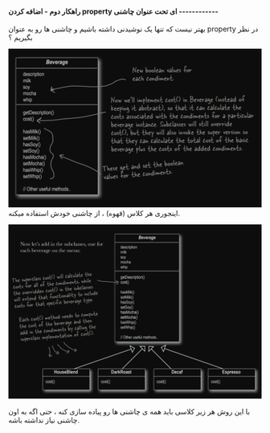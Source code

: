 #### راهکار دوم - اضافه کردن property ای تحت عنوان چاشنی ------------

بهتر نیست که تنها یک نوشیدنی داشته باشیم و چاشنی ها رو به عنوان property در نظر بگیریم ؟

![](./Images/Pasted%20image%2020240620092238.png)
اینجوری هر کلاس (قهوه) ، از چاشنی خودش استفاده میکنه.

![](./Images/Pasted%20image%2020240620092541.png)

با این روش هر زیر کلاسی باید همه ی چاشنی ها رو پیاده سازی کنه ، حتی اگه به اون چاشنی نیاز نداشته باشه.

